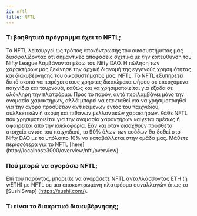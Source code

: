 ```yaml
---
id: nftl
title: NFTL
---
```


### Τι βοηθητικό πρόγραμμα έχει το NFTL;

Το NFTL λειτουργεί ως τρόπος αποκέντρωσης του οικοσυστήματος μας διασφαλίζοντας ότι σημαντικές αποφάσεις σχετικά με την κατεύθυνση του Nifty League λαμβάνονται μέσω του Nifty DAO. Η πώληση των χαρακτήρων μας ξεκίνησε την αρχική διανομή της εγγενούς χρησιμότητας και διακυβέρνησης του οικοσυστήματος μας. NFTL. Το NFTL εξυπηρετεί διττό σκοπό να παρέχει στους χρήστες δικαιώματα ψήφου σε επερχόμενα παιχνίδια και τουρνουά, καθώς και να χρησιμοποιείται για έξοδα σε ολόκληρη την πλατφόρμα. Προς το παρόν, αυτό περιλαμβάνει μόνο την ονομασία χαρακτήρων, αλλά μπορεί να επεκταθεί για να χρησιμοποιηθεί για την αγορά πρόσθετων αντικειμένων εντός του παιχνιδιού, συλλεκτικών ή ακόμη και πιθανών μελλοντικών χαρακτήρων. Κάθε NFTL που χρησιμοποιείται για την ονομασία χαρακτήρων καίγεται αμέσως ή αφαιρείται από την κυκλοφορία. Εάν και όταν εισαχθούν πρόσθετα στοιχεία εντός του παιχνιδιού, το 90% όλων των εσόδων θα δοθεί στο Nifty DAO με το υπόλοιπο 10% να καταβάλλεται στην ομάδα μας. Μάθετε περισσότερα για το NFTL \[here\] (http://localhost:3000/overview/nftl/overview).

### Πού μπορώ να αγοράσω NFTL;

Επί του παρόντος, μπορείτε να αγοράσετε NFTL ανταλλάσσοντας ETH (ή wETH) με NFTL σε μια αποκεντρωμένη πλατφόρμα συναλλαγών όπως το \[SushiSwap\] (https://sushi.com/).

### Τι είναι το διακριτικό διακυβέρνησης;
